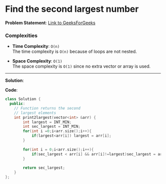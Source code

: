 
# Find the second largest number

**Problem Statement**:
[Link to GeeksForGeeks](https://www.geeksforgeeks.org/problems/second-largest3735/1)

### Complexities

- **Time Complexity**: `O(n)`  
  The time complexity is `O(n)` because of loops are not nested.

- **Space Complexity**: `O(1)`  
  The space complexity is `O(1)` since no extra vector or array is used.

---

**Solution**:

**Code**:
```cpp
class Solution {
  public:
    // Function returns the second
    // largest elements
    int print2largest(vector<int> &arr) {
        int largest = INT_MIN;
        int sec_largest = INT_MIN;
        for(int i =0;i<arr.size();i++){
            if(largest<arr[i]) largest = arr[i];
        }
        
        for(int i = 0;i<arr.size();i++){
            if(sec_largest < arr[i] && arr[i]!=largest)sec_largest = arr[i];
        }
        
        return sec_largest;
    }
};
